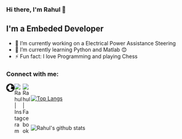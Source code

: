 ### Hi there, I'm Rahul 👋

## I'm a Embeded Developer
- 🔭 I’m currently working on a Electrical Power Assistance Steering
- 🌱 I’m currently learning Python and Matlab :blush:
- ⚡ Fun fact: I love Programming and playing Chess

### Connect with me:
[<img align="left" alt="tryexcept.in" width="22px" src="https://raw.githubusercontent.com/iconic/open-iconic/master/svg/globe.svg"/>][website]
[<img align="left" alt="Rahul | Instagram" width="22px" src="https://cdn.jsdelivr.net/npm/simple-icons@v3/icons/instagram.svg" />][instagram]
[<img align="left" alt="Rahul | Facebook" width="22px" src="https://cdn.jsdelivr.net/npm/simple-icons@v3/icons/facebook.svg" />][facebook]

<br />

[![Top Langs](https://github-readme-stats.vercel.app/api/top-langs/?username=rahulp5&layout=compact)](https://github.com/rahulp5/github-readme-stats)

<br />
<br />

![Rahul's github stats](https://github-readme-stats.vercel.app/api?username=rahulp5&show_icons=true&theme=radical)


[website]: https://tryexcept.in
[instagram]: https://instagram.com/rahul_pachpind
[facebook]: https://facebook.com/pachpind2011
